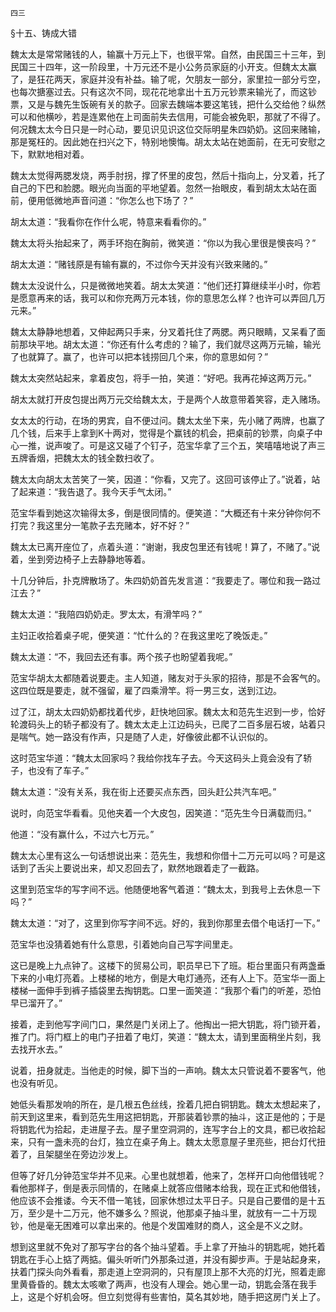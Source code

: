     四三 

   §十五、铸成大错

   魏太太是常常赌钱的人，输赢十万元上下，也很平常。自然，由民国三十三年，到民国三十四年，这一阶段里，十万元还不是小公务员家庭的小开支。但魏太太赢了，是狂花两天，家庭并没有补益。输了呢，欠朋友一部分，家里拉一部分亏空，也每次搪塞过去。只有这次不同，现花花地拿出十五万元钞票来输光了，而这钞票，又是与魏先生饭碗有关的款子。回家去魏端本要这笔钱，把什么交给他？纵然可以和他横吵，若是连累他在上司面前失去信用，可能会被免职，那就了不得了。何况魏太太今日只是一时心动，要见识见识这位交际明星朱四奶奶。这回来赌输，那是冤枉的。因此她在扫兴之下，特别地懊悔。胡太太站在她面前，在无可安慰之下，默默地相对着。

   魏太太觉得两腮发烧，两手肘拐，撑了怀里的皮包，然后十指向上，分叉着，托了自己的下巴和脸腮。眼光向当面的平地望着。忽然一抬眼皮，看到胡太太站在面前，便用低微地声音问道：“你怎么也下场了？”

   胡太太道：“我看你在作什么呢，特意来看看你的。”

   魏太太将头抬起来了，两手环抱在胸前，微笑道：“你以为我心里很是懊丧吗？”

   胡太太道：“赌钱原是有输有赢的，不过你今天并没有兴致来赌的。”

   魏太太没说什么，只是微微地笑着。胡太太笑道：“他们还打算继续半小时，你若是愿意再来的话，我可以和你充两万元本钱，你的意思怎么样？也许可以弄回几万元来。”

   魏太太静静地想着，又伸起两只手来，分叉着托住了两腮。两只眼睛，又呆看了面前那块平地。胡太太道：“你还有什么考虑的？输了，我们就尽这两万元输，输光了也就算了。赢了，也许可以把本钱捞回几个来，你的意思如何？”

   魏太太突然站起来，拿着皮包，将手一拍，笑道：“好吧。我再花掉这两万元。”

   胡太太就打开皮包提出两万元交给魏太太，于是两个人故意带着笑容，走入赌场。

   女太太的行动，在场的男宾，自不便过问。魏太太坐下来，先小赌了两牌，也赢了几个钱，后来手上拿到K十两对，觉得是个赢钱的机会，把桌前的钞票，向桌子中心一推，说声唆了。可是这又碰了个钉子，范宝华拿了三个五，笑嘻嘻地说了声三五牌香烟，把魏太太的钱全数扫收了。

   魏太太向胡太太苦笑了一笑，因道：“你看，又完了。这回可该停止了。”说着，站了起来道：“我告退了。我今天手气太闭。”

   范宝华看到她这次输得太多，倒是很同情的。便笑道：“大概还有十来分钟你何不打完？我这里分一笔款子去充赌本，好不好？”

   魏太太已离开座位了，点着头道：“谢谢，我皮包里还有钱呢！算了，不赌了。”说着，坐到旁边椅子上去静静地等着。

   十几分钟后，扑克牌散场了。朱四奶奶首先发言道：“我要走了。哪位和我一路过江去？”

   魏太太道：“我陪四奶奶走。罗太太，有滑竿吗？”

   主妇正收拾着桌子呢，便笑道：“忙什么的？在我这里吃了晚饭走。”

   魏太太道：“不，我回去还有事。两个孩子也盼望着我呢。”

   范宝华胡太太都随着说要走。主人知道，赌友对于头家的招待，那是不会客气的。这四位既是要走，就不强留，雇了四乘滑竿。将一男三女，送到江边。

   过了江，胡太太四奶奶都找着代步，赶快地回家。魏太太和范先生迟到一步，恰好轮渡码头上的轿子都没有了。魏太太走上江边码头，已爬了二百多层石坡，站着只是喘气。她一路没有作声，只是随了人走，好像彼此都不认识似的。

   这时范宝华道：“魏太太回家吗？我给你找车子去。今天这码头上竟会没有了轿子，也没有了车子。”

   魏太太道：“没有关系，我在街上还要买点东西，回头赶公共汽车吧。”

   说时，向范宝华看看。见他夹着一个大皮包，因笑道：“范先生今日满载而归。”

   他道：“没有赢什么，不过六七万元。”

   魏太太心里有这么一句话想说出来：范先生，我想和你借十二万元可以吗？可是这话到了舌尖上要说出来，却又忍回去了，默然地跟着走了一截路。

   这里到范宝华的写字间不远。他随便地客气着道：“魏太太，到我号上去休息一下吗？”

   魏太太道：“对了，这里到你写字间不远。好的，我到你那里去借个电话打一下。”

   范宝华也没猜着她有什么意思，引着她向自己写字间里走。

   这已是晚上九点钟了。这楼下的贸易公司，职员早已下了班。柜台里面只有两盏垂下来的小电灯亮着。上楼梯的地方，倒是大电灯通亮，还有人上下。范宝华一面上楼梯一面伸手到裤子插袋里去掏钥匙。口里一面笑道：“我那个看门的听差，恐怕早已溜开了。”

   接着，走到他写字间门口，果然是门关闭上了。他掏出一把大钥匙，将门锁开着，推了门。将门框上的电门子扭着了电灯，笑道：“魏太太，请到里面稍坐片刻，我去找开水去。”

   说着，扭身就走。当他走的时候，脚下当的一声响。魏太太只管说着不要客气，他也没有听见。

   她低头看那发响的所在，是几根五色丝线，拴着几把白铜钥匙。魏太太想起来了，前天到这里来，看到范先生用这把钥匙，开那装着钞票的抽斗，这正是他的；于是将钥匙代为拾起，走进屋子去。屋子里空洞洞的，连写字台上的文具，都已收拾起来，只有一盏未亮的台灯，独立在桌子角上。魏太太愿意屋子里亮些，把台灯代扭着了，且架腿坐在旁边沙发上。

   但等了好几分钟范宝华并不见来。心里也就想着，他来了，怎样开口向他借钱呢？看他那样子，倒是表示同情的，在赌桌上就答应借赌本给我，现在正式和他借钱，他应该不会推诿。今天不借一笔钱，回家休想过太平日子。只是自己要借的是十五万，至少是十二万元，他不嫌多么？照说，他那桌子抽斗里，就放有一二十万现钞，他是毫无困难可以拿出来的。他是个发国难财的商人，这全是不义之财。

   想到这里就不免对了那写字台的各个抽斗望着。手上拿了开抽斗的钥匙呢，她托着钥匙在手心上掂了两掂。偏头听听门外那条过道，并没有脚步声。于是站起身来，扶着门探头向外看看，那走道上空洞洞的，只有屋顶上那不大亮的灯光，照着走廊里黄昏昏的。魏太太咳嗽了两声，也没有人理会。她心里一动，钥匙会落在我手上，这是个好机会呀。但立刻觉得有些害怕，莫名其妙地，随手把这房门关上了。

